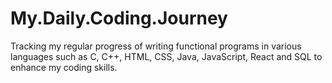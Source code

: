 # My.Daily.Coding.Journey
Tracking my regular progress of writing functional programs in various languages such as C, C++, HTML, CSS, Java, JavaScript, React and SQL to enhance my coding skills.
